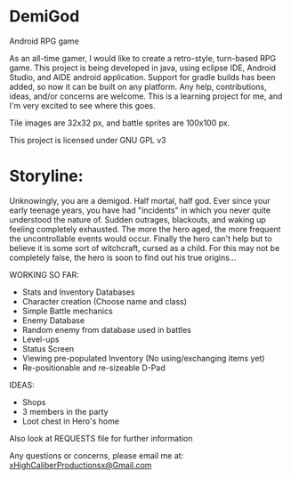 DemiGod
=======

Android RPG game


 As an all-time gamer, I would like to create a retro-style, 
 turn-based RPG game. This project is being developed in java, using
 eclipse IDE, Android Studio, and AIDE android application. Support for 
 gradle builds has been added, so now it can be built on any platform. 
 Any help, contributions, ideas, and/or concerns are welcome. 
 This is a learning project for me, and I'm very excited to see where this goes.
 
 Tile images are 32x32 px, and battle sprites are 100x100 px.
 
 This project is licensed under GNU GPL v3
 

Storyline:
=========

Unknowingly, you are a demigod. Half mortal, half god. Ever since your early teenage years, you have had "incidents" 
in which you never quite understood the nature of. Sudden outrages, blackouts, and waking up feeling completely exhausted.
The more the hero aged, the more frequent the uncontrollable events would occur. Finally the hero can't help but to believe
it is some sort of witchcraft, cursed as a child. For this may not be completely false, the hero is soon to find out his
true origins...
 
 
 WORKING SO FAR:
 
 * Stats and Inventory Databases
 * Character creation (Choose name and class)
 * Simple Battle mechanics
 * Enemy Database
 * Random enemy from database used in battles
 * Level-ups
 * Status Screen
 * Viewing pre-populated Inventory (No using/exchanging items yet)
 * Re-positionable and re-sizeable D-Pad
 
 IDEAS:

 * Shops
 * 3 members in the party
 * Loot chest in Hero's home

 Also look at REQUESTS file for further information
 
 
 
 Any questions or concerns, please email me at: 
 xHighCaliberProductionsx@Gmail.com

